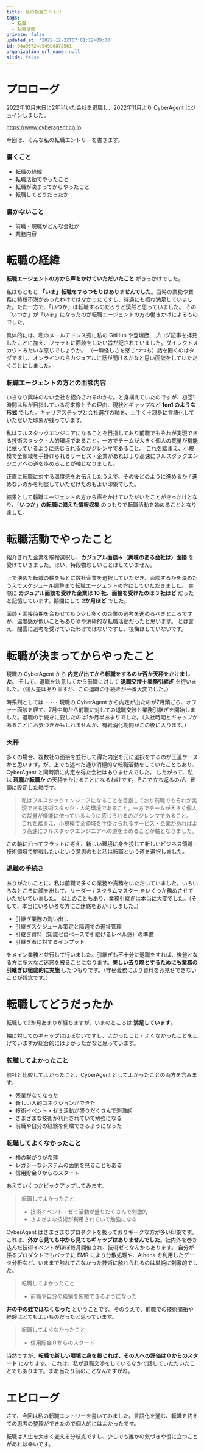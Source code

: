 ```yaml
---
title: 私の転職エントリー
tags:
  - 転職
  - 転職活動
private: false
updated_at: '2022-12-22T07:01:12+09:00'
id: 04a90724b949b0878561
organization_url_name: null
slide: false
---
```

# プロローグ
2022年10月末日に2年半いた会社を退職し、2022年11月より CyberAgent にジョインしました。

https://www.cyberagent.co.jp

今回は、そんな私の転職エントリーを書きます。

### 書くこと

- 転職の経緯
- 転職活動でやったこと
- 転職が決まってからやったこと
- 転職してどうだったか

### 書かないこと

- 前職・現職がどんな会社か
- 業務内容

# 転職の経緯
**転職エージェントの方から声をかけていただいたこと** がきっかけでした。

私はもともと **「いま」転職をするつもりはありませんでした**。当時の業務や責務に特段不満があったわけではなかったですし、待遇にも概ね満足していました。ただ一方で、「いつか」は転職するのだろうと漠然と思っていました。
その「いつか」が「いま」になったのが転職エージェントの方の働きかけによるものでした。

具体的には、私のメールアドレス宛に私の GitHub や登壇歴、ブログ記事を拝見したことに加え、フラットに面談をしたい旨が記されていました。ダイレクトスカウトみたいな感じでしょうか。
（一瞬怪しさを感じつつも）話を聞くのはタダですし、オンラインならカジュアルに話が聞けるかなと思い面談をしていただくことにしました。

### 転職エージェントの方との面談内容
いきなり興味のない会社を紹介されるのかな。と身構えていたのですが、初回1時間は私が目指している将来像とその理由、現状とギャップなど **1on1 のような形式** でした。キャリアステップと会社選びの軸を、上手く＋親身に言語化していただいた印象が残っています。

私はフルスタックエンジニアになることを目指しており前職でもそれが実現できる技術スタック・人的環境であること。一方でチームが大きく個人の裁量が機能に依っているように感じられるのがジレンマであること。
これを踏まえ、小規模で全領域を手掛けられるサービス・企業があればより高速にフルスタックエンジニアへの道を歩めることが軸となりました。

正直に転職に対する温度感をお伝えしたうえで、その後どのように進めるか / 進めないのかを相談していただけたのもよい印象でした。

結果として転職エージェントの方から声をかけていただいたことがきっかけとなり、**「いつか」の転職に備えた情報収集** のつもりで転職活動を始めることとなりました。

# 転職活動でやったこと
紹介された企業を取捨選択し、**カジュアル面談→（興味のある会社は）面接** を受けていきました。はい、特段物珍しいことはしていません。

上で決めた転職の軸をもとに数社企業を選択していただき、面談するかを決めたうえでスケジュール調整まで転職エージェントの方にしていただきました。
実際に **カジュアル面談を受けた企業は 10 社、面接を受けたのは 3 社ほど** だったと記憶しています。期間にして **2か月ほど** でした。

面談・面接時期を合わせてもう少し多くの企業の選考を進めるべきところですが、温度感が低いこともありやや消極的な転職活動だったと思います。
とは言え、闇雲に選考を受けていたわけではないですし、後悔はしていないです。

# 転職が決まってからやったこと
現職の CyberAgent から **内定が出てから転職をするのか否か天秤をかけました**。
そして、退職を決意してから前職に対して **退職交渉＋業務引継ぎ** を行いました。（個人差はありますが、この退職の手続きが一番大変でした。）

時系列としては・・・現職の CyberAgent から内定が出たのが7月頭ごろ、オファー面談を経て、7月中旬から前職に対しての退職交渉と業務引継ぎを開始しました。退職の手続きに要したのは1か月半あまりでした。（入社時期とギャップがあることにお気づきかもしれませんが、有給消化期間がこの後に入ります。）

### 天秤

多くの場合、複数社の面接を並行して得た内定を元に選択をするのが王道ケースかと思います。が、上でも述べた通り消極的な転職活動をしていたこともあり、CyberAgent と同時期に内定を得た会社はありませんでした。
したがって、私は **現職か転職か** の天秤をかけることになるわけです。そこで立ち返るのが、冒頭に設定した軸です。

> 私はフルスタックエンジニアになることを目指しており前職でもそれが実現できる技術スタック・人的環境であること。一方でチームが大きく個人の裁量が機能に依っているように感じられるのがジレンマであること。
> これを踏まえ、小規模で全領域を手掛けられるサービス・企業があればより高速にフルスタックエンジニアへの道を歩めることが軸となりました。

この軸に沿ってフラットに考え、新しい環境に身を投じて新しいビジネス領域・技術領域で挑戦したいという意思のもと私は転職という道を選択しました。

### 退職の手続き
ありがたいことに、私は前職で多くの業務や責務をいただいていました。いろいろなところに顔を出して、リーダー / スクラムマスター をいくつか務めさせていただいていました。
以上のこともあり、業務引継ぎは本当に大変でした。（そして、本当にいろいろな方にご迷惑をおかけしました。）

- 引継ぎ業務の洗い出し
- 引継ぎスケジュール策定と隔週での進捗管理
- 引継ぎ資料（知識ゼロベースで引継げるレベル感）の準備
- 引継ぎ者に対するインプット

をメイン業務と並行して行いました。引継ぎも不十分に退職をすれば、後釜となる方に多大なご迷惑を被ることになります。**美しい去り際とするためにも業務の引継ぎは徹底的に実施** したつもりです。（守秘義務により資料をお見せできないことが残念です。）

# 転職してどうだったか
転職して2か月あまりが経ちますが、いまのところは **満足しています**。

軸に対してのギャップはほぼないですし、よかったこと・よくなかったことを上げていますが総合的にはよかったかなと思っています。

### 転職してよかったこと
前社と比較してよかったこと、CyberAgent としてよかったことの両方を含みます。

- 残業がなくなった
- 新しい人的コネクションができた
- 技術イベント・ゼミ活動が盛りだくさんで刺激的
- さまざまな技術が利用されていて勉強になる
- 前職や自分の経験を俯瞰できるようになった

### 転職してよくなかったこと

- 横の繋がりが希薄
- レガシーなシステムの面倒を見ることもある
- 信用貯金０からのスタート

あえていくつかピックアップしてみます。

> 転職してよかったこと
> - 技術イベント・ゼミ活動が盛りだくさんで刺激的
> - さまざまな技術が利用されていて勉強になる

CyberAgent はさまざまなプロダクトを扱っておりギークな方が多い印象です。これは、**外から見ても中から見てもギャップはありませんでした**。社内外を巻き込んだ技術イベントがほぼ毎月開催され、技術ゼミなんかもあります。
自分が係るプロダクトでもバッチに EMR により分散処理や、Athena を利用したデータ分析など、いままで触れてこなかった技術に触れられるのは単純に刺激的でした。

> 転職してよかったこと
> - 前職や自分の経験を俯瞰できるようになった

**井の中の蛙ではなくなった** ということです。そのうえで、前職での技術開拓や経験はとてもよいものだったと思っています。

> 転職してよくなかったこと
> - 信用貯金０からのスタート

当然ですが、**転職で新しい環境に身を投じれば、その人への評価は０からのスタート** になります。
これは、私が退職交渉をしているなかで話していただいたことでもあります。まあ当たり前のことなんですがね。

# エピローグ
さて、今回は私の転職エントリーを書いてみました。言語化を通じ、転職を終えての思考の整理ができたので個人的にはよかったです。

転職は人生を大きく変える分岐点ですし、少しでも誰かの気づきや役に立つことがあれば幸いです。

